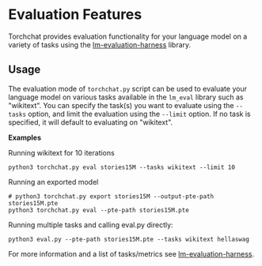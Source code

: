
Evaluation Features
===================

Torchchat provides evaluation functionality for your language model on a variety of tasks using the [lm-evaluation-harness](https://github.com/facebookresearch/lm_eval) library.

Usage
-----

The evaluation mode of `torchchat.py` script can be used to evaluate your language model on various tasks available in the `lm_eval` library such as "wikitext". You can specify the task(s) you want to evaluate using the `--tasks` option, and limit the evaluation using the `--limit` option. If no task is specified, it will default to evaluating on "wikitext".

**Examples**

Running wikitext for 10 iterations
```
python3 torchchat.py eval stories15M --tasks wikitext --limit 10
```

Running an exported model
```
# python3 torchchat.py export stories15M --output-pte-path stories15M.pte
python3 torchchat.py eval --pte-path stories15M.pte
```

Running multiple tasks and calling eval.py directly:
```
python3 eval.py --pte-path stories15M.pte --tasks wikitext hellaswag
```

For more information and a list of tasks/metrics see [lm-evaluation-harness](https://github.com/facebookresearch/lm_eval).
